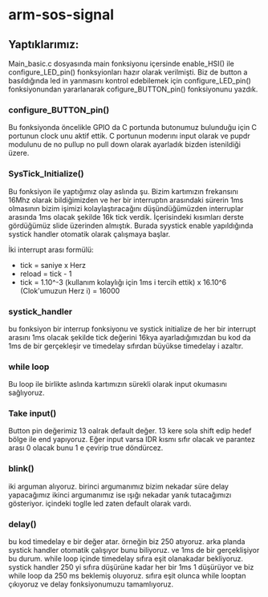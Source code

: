 # arm-sos-signal

## Yaptıklarımız: 

Main_basic.c dosyasında main fonksiyonu içersinde enable_HSI() ile configure_LED_pin() fıonksyionları hazır olarak verilmişti. Biz de button a basıldığında led in yanmasını kontrol edebilemek için configure_LED_pin() fonksiyonundan yararlanarak cofigure_BUTTON_pin() fonksiyonunu yazdık.

### configure_BUTTON_pin()
Bu fonksiyonda öncelikle GPIO da C portunda butonumuz bulunduğu için C portunun clock unu aktif ettik. C portunun moderını input olarak ve pupdr modulunu de no pullup no pull down olarak ayarladık bizden istenildiği üzere.

### SysTick_Initialize()

Bu fonksiyon ile yaptığımız olay aslında şu. Bizim kartımızın frekansını 16Mhz olarak bildiğimizden ve her bir interruptın arasındaki sürerin 1ms olmasının bizim işimizi kolaylaştıracağını düşündüğümüzden interruplar arasında 1ms olacak şekilde 16k tick verdik. İçerisindeki kısımları derste gördüğümüz slide üzerinden almıştık. Burada syystick enable yapıldığında systick handler otomatik olarak çalışmaya başlar.

İki interrupt arası formülü: 
- tick = saniye x Herz
- reload = tick - 1 
- tick = 1.10^-3 (kullanım kolaylığı için 1ms i tercih ettik) x 16.10^6 (Clok'umuzun Herz i) = 16000

### systick_handler
bu fonksiyon bir interrup fonksiyonu ve systick initialize de her bir interrupt arasını 1ms olacak şekilde tick değerini 16kya ayarladığımızdan bu kod da 1ms de bir gerçekleşir ve timedelay sıfırdan büyükse timedelay i azaltır.

### while loop

Bu loop ile birlikte aslında kartımızın sürekli olarak input okumasını sağlıyoruz. 

### Take input()

Button pin değerimiz 13 oalrak default değer. 13 kere sola shift edip hedef bölge ile end yapıyoruz. Eğer input varsa IDR kısmı sıfır olacak ve parantez arası 0 olacak bunu 1 e çevirip true döndürcez. 

### blink()

iki arguman alıyoruz. birinci argumanımız bizim nekadar süre delay yapacağımız ikinci argumanımız ise ışığı nekadar yanık tutacağımızı gösteriyor. içindeki toglle led zaten default olarak vardı.  

### delay()
bu kod timedelay e bir değer atar. örneğin biz 250  atıyoruz. arka planda systick handler otomatik çalışıyor bunu biliyoruz. ve 1ms de bir gerçeklişiyor bu durum. while loop içinde timedelay sıfıra eşit olanakadar bekliyoruz. systick handler 250 yi sıfıra düşürüne kadar her bir 1ms 1 düşürüyor ve biz while loop da 250 ms beklemiş oluyoruz. sıfıra eşit olunca while looptan çıkıyoruz ve delay fonksiyonumuzu tamamlıyoruz. 
